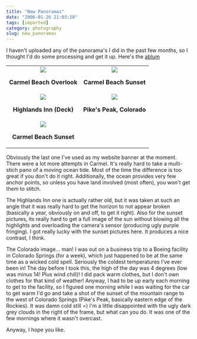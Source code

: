 ```yaml
---
title: "New Panoramas"
date: "2006-01-26 21:03:20"
tags: [imported]
category: photography
slug: new_panoramas
---
```


I haven't uploaded any of the panorama's I did in the past few months, so I thought I'd do some processing and get it up. Here's the <a title="Panoramas - Page 2" href="http://gallery.mcstudios.net/v/photography/pano/?g2_page=2">ablum</a>

<table width="100%" cellpadding="2" border="0" align="center">
<tr>
<td><a title="Carmel Beach" href="http://gallery.mcstudios.net/v/photography/pano/Carmel-Beach.jpg.html" />
<div style="text-align: center"><a title="Carmel Beach" href="http://gallery.mcstudios.net/v/photography/pano/Carmel-Beach.jpg.html"><img src="http://gallery.mcstudios.net/d/1925-1/Carmel-Beach.jpg" /></a></div>
<p align="center" style="font-weight: bold">Carmel Beach Overlook
</td>
<td><a title="Sunset" href="http://gallery.mcstudios.net/v/photography/pano/Carmel-Sunset.jpg.html" />
<div style="text-align: center"><a title="Sunset" href="http://gallery.mcstudios.net/v/photography/pano/Carmel-Sunset.jpg.html"><img src="http://gallery.mcstudios.net/d/1928-2/Carmel-Sunset.jpg" /></a></div>
<p align="center" style="font-weight: bold">Carmel Beach Sunset
</td>
</tr>
<tr>
<td><a title="Highlands Inn" href="http://gallery.mcstudios.net/v/photography/pano/Highlands-Inn-Deck.jpg.html" />
<div style="text-align: center"><a title="Highlands Inn" href="http://gallery.mcstudios.net/v/photography/pano/Highlands-Inn-Deck.jpg.html"><img src="http://gallery.mcstudios.net/d/1931-2/Highlands-Inn-Deck.jpg" /></a></div>
<p style="text-align: center; font-weight: bold">Highlands Inn (Deck)
</td>
<td><a title="Pike's Peak (outside Colorado Springs)" href="http://gallery.mcstudios.net/v/photography/pano/Pikes-Peak.jpg.html" />
<div style="text-align: center"><a title="Pike's Peak (outside Colorado Springs)" href="http://gallery.mcstudios.net/v/photography/pano/Pikes-Peak.jpg.html"><img src="http://gallery.mcstudios.net/d/1934-2/Pikes-Peak.jpg" /></a></div>
<p style="text-align: center; font-weight: bold">Pike's Peak, Colorado
</td>
</tr>
<tr>
<td><a title="Carmel" href="http://gallery.mcstudios.net/v/photography/pano/Wide-Carmel-Beach.jpg.html" />
<div style="text-align: center"><a title="Carmel" href="http://gallery.mcstudios.net/v/photography/pano/Wide-Carmel-Beach.jpg.html"><img src="http://gallery.mcstudios.net/d/1937-2/Wide-Carmel-Beach.jpg" /></a></div>
<p style="text-align: center; font-weight: bold">Carmel Beach Sunset
</td>
<td></td>
</tr>
</table>
Obviously the last one I've used as my website banner at the moment. There were a lot more attempts in Carmel.  It's really hard to take a multi-stich pano of a moving ocean tide.  Most of the time the difference is too great if you don't do it right.  Additionally, the ocean provides very few anchor points, so unless you have land involved (most often), you won't get them to stitch.

The Highlands Inn one is actually rather old, but it was taken at such an angle that it was really hard to get the horizon to not appear broken (basically a year, obviously on and off, to get it right). Also for the sunset pictures, its really hard to get a full image of the sun without blowing all the highlights and overloading the camera's sensor (producing ugly purple fringing). I got really lucky with the sunset pictures here. It produces a nice contrast, I think.

The Colorado image... man! I was out on a business trip to a Boeing facility in Colorado Springs (for a week), which just happened to be at the same time as a wicked cold spell. Seriously the coldest temperatures I've ever been in! The day before I took this, the high of the day was 4 degrees (low was minus 14! Plus wind chill)! I did pack warm clothes, but I don't own clothes for that kind of weather! Anyway, I had to be up early each morning to get to the facility, so I figured one morning while I was waiting for the car to get warm I'd go and take a shot of the sunset of the mountain range to the west of Colorado Springs (Pike's Peak, basically eastern edge of the Rockies). It was damn cold still =) I'm a little disappointed with the ugly dark grey clouds in the right of the frame, but what can you do. It was one of the few mornings where it wasn't overcast.

Anyway, I hope you like.
